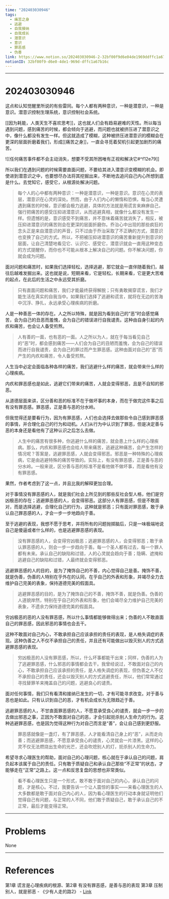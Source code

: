 ```yaml
---
time: "202403030946"
tags:
  - 痛苦之身
  - 逃避
  - 自我接纳
  - 自我成长
  - 潜意识
  - 意识
  - 罪恶感
  - 伪善
link: https://www.notion.so/202403030946-2-32bf00f9d6e04de1969ddffc1a67b16c
notionID: 32bf00f9-d6e0-4de1-969d-dffc1a67b16c
---
```


--- 
# 202403030946

这点和认知觉醒里所说的有些雷同。每个人都有两种意识，一种是潜意识，一种是意识。潜意识控制生理系统，意识控制社会系统。

[[因为耗能，人类天生不喜欢思考]]，这也就人们会有趋易避难的天性。所以每当遇到问题，感到痛苦的时候，都会倾向于逃避，而问题也就被挤压进了潜意识之中，像什么都没有发生一样。但这就造成了模糊，这种被挤压进潜意识的模糊会在更深的层面折磨着我们，形成[[痛苦之身]]，一直会寻觅着契机引起更加剧烈的痛苦。

![[任何痛苦事件都不会主动消失，想要不受其所困唯有正视和解决它#^f12e79]]

所以我们在遇到问题的时候需要直面问题，不要给其进入潜意识变模糊的机会。即使进到潜意识之中，也要想尽办法将其挖掘出来，不断地去追问自己内心所想到底是什么。去觉知它，感受它，从根源处解决问题。

> 每个人的心中都有两种意识：一种是潜意识，一种是意识。意识在心灵的表层，潜意识在心灵的深处。然而，由于人们内心的懒惰和恐惧，每当心灵遭遇到痛苦的时候，意识都会极力逃避，具体的方法就是用谎言来麻痹自己，强行把痛苦的感受压抑进潜意识，从而逃避真相，就像什么都没有发生一样。但遗憾的是，意识感受不到痛苦，并不意味着痛苦就消失了，相反，被压抑进潜意识的痛苦则会在更深的层面折磨你。乔治心中出现的那些疯狂的念头正是来自潜意识的声音，只不过由于乔治采取了不正确的方式，潜意识也变换了自己的方式。所以，不把被压抑进潜意识的痛苦重新提升到意识的层面，让自己清楚地看见它、认识它、感受它，潜意识就会一直用这种变态的方式提醒你，而你也不可能从根本上解决自己的问题。你不解决问题，你就会成为问题。

面对问题和痛苦时，如果我们选择轻松，选择逃避，那它就会一直伴随着我们，越往后越难发掘出来。这也就是说，短期来看，它是轻松，长期来看，它是更大苦难的起点，在此后的生活之中永远受其折磨。

> 只有直面问题和痛苦，我们才能最终获得解脱；只有勇敢揭穿谎言，我们才能生活在真实的自我当中。如果我们选择了逃避和谎言，就将在无边的苦海中沉浮、挣扎，永远承受心理疾病的折磨。

人是一种善恶一体的存在。人之所以特殊，就是因为看到自己的“恶”时会感觉痛苦，会为自己的丑恶而羞愧，会为自己的错误进行自我谴责。这种由自身引起的内疚和痛苦，也会让人备受煎熬。

> 人有善的一面，也有恶的一面。人之所以为人，就在于每当看见自己的“恶”时，都会感到痛苦——人们会为自己的丑陋而羞愧，会为自己的错误而进行自我谴责，会为自己的罪过而产生罪恶感。这种由面对自己的“恶”而产生的内疚和痛苦，令人备受煎熬。

人生当中必定会面临各种各样的痛苦，我们逃避什么样的痛苦，就会带来什么样的心理疾病。

内疚和罪恶感也是如此，逃避它们带来的痛苦，人就会变得邪恶，且是不自知的邪恶。

从道德层面来讲，区分善和恶的标准不在于做坏事的本身，而在于做完这件事之后有没有罪恶感。罪恶感，正是善与恶的分水岭。

但我觉得还是要看行为，因为有罪恶感，人们也会选择去做那些令自己感到罪恶感的事情，并合理化自己的行为和动机。人们从行为中认识到了罪恶，但是决定善与恶的本身还是看他有了这种认识之后怎么去做。

> 人生中的痛苦有很多种，你逃避什么样的痛苦，就会患上什么样的心理疾病。那么，内疚和罪恶感也会给人带来痛苦，逃避这种痛苦，会产生怎样的情况呢？答案是，逃避罪恶感，人就会变得邪恶。邪恶是一种特殊的心理疾病，它是由逃避特殊的痛苦导致的。实际上，有没有罪恶感，正是善与恶的分水岭。一般来说，区分善与恶的标准不是看他做不做坏事，而是看他有没有罪恶感。

果然，作者考虑到了这一点，并且比我的解释更加合理。

对于事情没有罪恶感的人，就是我们社会上所见到的那些反社会型人格，他们是穷凶极恶的存在；逃避罪恶感的人，会变得邪恶。这部分人有罪恶感，但是不敢面对，而是选择逃避，合理化自己的行为，这种就是邪恶；只有面对罪恶感，敢于承认自己罪恶感的人，才会一步一步地趋向于善。

至于逃避的表现，我想不愿于思考，并将所有的问题抛掷脑后，只是一味极端地说自己是傻逼或者什么样的，也是逃避罪恶感的表现。

> 没有罪恶感的人，会变得穷凶极恶；逃避罪恶感的人，会变得邪恶；敢于承认罪恶感的人，则会一步一步趋向于善。每一个圣人都有过去，每一个罪人都有未来。承认自己的缺陷和过错，人的心灵就会趋向于善；隐瞒、遮掩和逃避自己的缺陷和过错，人最终就会变得邪恶。

逃避罪恶感的人的目的，是为了掩饰自己的不善，内心觉得自己是善。掩饰不善，就是伪善，伪善的人特别在乎外在的认同，在乎自己的外表和形象，并竭尽全力去维护自己完美的表象，保持道德完美的假面具。

> 逃避罪恶感的目的，是为了掩饰自己的不善，掩饰不善，就是伪善。伪善的人道貌岸然，特别在乎自己的外表和形象，他们会竭尽全力维护自己完美的表象，不遗余力保持道德完美的假面具。

穷凶极恶的恶的人没有罪恶感，所以什么事情都能够做得出来；伪善的人不敢直面自己的罪恶感，因此邪恶的事情也会去干。

这种不敢面对自己内心，不敢承担自己应该承担的责任的表现，是人格失调症的表现。这种伪善之人不仅不承担自己的责任，并且还有可能做出以毁灭别人的方式逃避罪恶感的表现。

> 穷凶极恶的人没有罪恶感，所以，什么坏事都能干出来；同样，伪善的人为了逃避罪恶感，什么邪恶的事情都会去干。我曾经说过，不敢面对自己的内心，不敢承担自己应该承担的责任，是人格失调症的表现，但伪善之人不仅不承担自己的责任，还会以毁灭别人的方式逃避责任，所以，他们常常通过寻找替罪羊来掩盖自己的问题，逃避良心的谴责。

面对任何事情，我们只有看清和接纳已发生的一切，才有可能寻求改变。对于善与恶也是如此。只有认识到自己的恶，才有机会成长为无限趋近于善。

逃避罪恶感的人，不甘直面罪恶感的人，不愿意承受良心的谴责，就会一步一步的去做出邪恶之事，正因为不敢面对自己的恶，才会引起扼杀别人生命力的行为。这种逃避罪恶感，也是因为觉得这种行为对自己而言是“善”，会让自己感到更舒服。

> 罪恶感就像是一盏灯，有了罪恶感，人才能看清自己身上的“恶”，从而走向善；而逃避罪恶感，不愿意承受良心的谴责，心灵就会一片漆黑。这样的心灵不仅无法燃烧出生命的光芒，还会吹熄别人的灯，扼杀别人的生命力。

希望寻求心理医生的帮助，面对自己的心理问题，核心就在于承认自己的问题，肩负起本该属于自己的责任。只有敢于质疑自己和承认自己那些“不正常”的状态，才能够走在“正常”之路上。这一点和反思复盘的思想也非常类似。

> 看不看心理医生只是一个形式，敢不敢于面对自己的内心，承认自己的问题，才是核心。不过，我要告诉一个让人震惊的事实——来看心理医生的人大多数都是敢于面对自己内心的人，因为看心理医生的行动本身就证明他们觉得自己有问题，与正常的人不同，他们敢于质疑自己，敢于承认自己的不正常，最后才能变得正常。

---
# Problems

None

---
# References

第1章 谎言是心理疾病的根源、第2章 有没有罪恶感，是善与恶的表现 第3章 压制别人，就是邪恶 - 《少有人走的路2》 - [Link](https://weread.qq.com/web/reader/1d2322d0720cbe751d2d787k00432850316b004114603d9?)